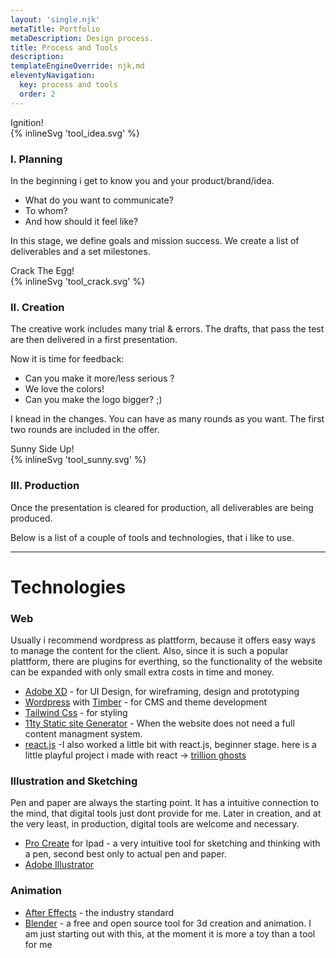 ```yaml
---
layout: 'single.njk'
metaTitle: Portfolio
metaDescription: Design process.
title: Process and Tools
description:
templateEngineOverride: njk,md
eleventyNavigation:
  key: process and tools
  order: 2
---
```


<!-- step 1 -->
<div class="grid grid-cols-1 lg:grid-cols-3 gap-8 py-24 md:py-36">
  <div id="idea">
    <span class="text-purple-700 text-3xl italic block text-center">Ignition!</span>
    <div class="mx-auto mb-12 w-48 h-48 text-purple-600 dark:text-purple-500">
      {% inlineSvg 'tool_idea.svg' %}
    </div>
  
### I. Planning
In the beginning i get to know you and your product/brand/idea.
- What do you want to communicate?
- To whom?
- And how should it feel like?
  
In this stage, we define goals and mission success. We create a list of deliverables and a set milestones. 

  </div>
<!-- step 2 -->
  <div id="crack">
    <span class="text-purple-700 text-3xl italic block text-center">Crack The Egg!</span>
    <div class="mx-auto mb-12 w-48 h-48 text-purple-600 dark:text-purple-500">
      {% inlineSvg 'tool_crack.svg' %}
    </div>

### II. Creation
The creative work includes many trial & errors. The drafts, that pass the test are then delivered in a first presentation.

Now it is time for feedback:
- Can you make it more/less serious ?
- We love the colors!
- Can you make the logo bigger? ;)

I knead in the changes. You can have as many rounds as you want. The first two rounds are included in the offer.

  </div>
<!-- step 3 -->
  <div id="sunny">
    <span class="text-purple-700 text-3xl italic block text-center">Sunny Side Up!</span>
    <div class="mx-auto mb-12 w-48 h-48 text-purple-600 dark:text-purple-500">
      {% inlineSvg 'tool_sunny.svg' %}
    </div>


### III. Production
Once the presentation is cleared for production, all deliverables are being produced.
   
Below is a list of a couple of tools and technologies, that i like to use.

  </div>
</div>


---

 
<h1 class="text-3xl text-center">Technologies</h1>

### Web
Usually i recommend wordpress as plattform, because it offers easy ways to manage the content for the client. Also, since it is such a popular plattform, there are plugins for everthing, so the functionality of the website can be expanded with only small extra costs in time and money.

- [Adobe XD](https://www.adobe.com/de/products/xd.html)  - for UI Design, for wireframing, design and prototyping
- [Wordpress](https://www.wordpress.org) with [Timber](https://upstatement.com/timber/) - for CMS and theme development
- [Tailwind Css](https://tailwindcss.com/) - for styling
- [11ty Static site Generator](https://www.11ty.dev/) - When the website does not need a full content managment system.
- [react.js](https://reactjs.org/) -I also worked a little bit with react.js, beginner stage. here is a little playful project i made with react -> [trillion ghosts](http://trillionghosts.malteeuler.com)

### Illustration and Sketching
Pen and paper are always the starting point. It has a intuitive connection to the mind, that digital tools just dont provide for me. Later in creation, and at the very least, in production, digital tools are welcome and necessary.

- [Pro Create](https://procreate.art/) for Ipad - a very intuitive tool for sketching and thinking with a pen, second best only to actual pen and paper.
- [Adobe Illustrator](https://www.adobe.com/de/products/illustrator.html/) 

### Animation
- [After Effects](https://www.adobe.com/de/products/aftereffects.html) - the industry standard
- [Blender](https://www.blender.org/) - a free and open source tool for 3d creation and animation. I am just starting out with this, at the moment it is more a toy than a tool for me
